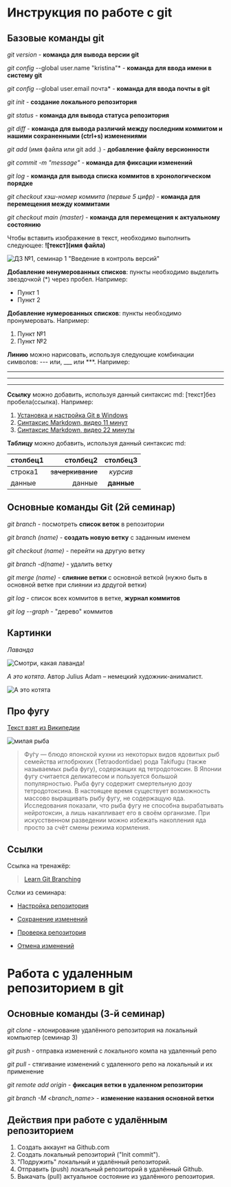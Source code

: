 # Инструкция по работе с git

## Базовые команды git

*git version* - **команда для вывода версии git**

*git config* --global user.name "kristina"* - **команда для ввода имени в систему git**

*git config* --global user.email почта* - **команда для ввода почты в git**

*git init* - **создание локального репозитория**

*git status* - **команда для вывода статуса репозитория**

*git diff* - **команда для вывода различий между последним коммитом и нашими сохраненными (ctrl+s) изменениями**

*git add* (имя файла или git add .) - **добавление файлу версионности**

*git commit -m "message"* - **команда для фиксации изменений**

*git log* - **команда для вывода списка коммитов в хронологическом порядке**

*git checkout хэш-номер коммита (первые 5 цифр)* - **команда для перемещения между коммитами**

*git checkout main (master)* - **команда для перемещения к актуальному состоянию**

Чтобы вставить изображение в текст, необходимо выполнить следующее: **![текст](имя файла)**

![ДЗ №1, семинар 1 "Введение  в контроль версий"](HW1git.png)

**Добавление ненумерованных списков**: пункты необходимо выделить звездочкой (*) через пробел. Например:
* Пункт 1
* Пункт 2

**Добавление нумерованных списков**: пункты необходимо пронумеровать. Например:
1. Пункт №1
2. Пункт №2

**Линию** можно нарисовать, используя следующие комбинации символов: --- или, ___ или ***. Например:

--- 
___
***
**Ссылку** можно добавить, используя данный синтаксис md: [текст]без пробела(ссылка). Например:

1. [Установка и настройка Git в Windows](https://www.youtube.com/watch?v=GsG5roSGha0)
2. [Cинтаксис Markdown, видео 11 минут](https://www.youtube.com/watch?v=syrGPPekLHQ)
3. [Cинтаксис Markdown, видео 22 минуты](https://www.youtube.com/watch?v=jPKi2Addbxw)

**Таблицу** можно добавить, используя данный синтаксис md:

| столбец1 | столбец2        | столбец3   
|:-------- |---------------:| :----------:
|строка1   | ~~зачеркивание~~| *курсив*   
| данные   | данные          | **данные** 

## Основные команды Git (2й семинар)

*git branch* - посмотреть **список веток** в репозитории

*git branch (name)* - **создать новую ветку** с заданным именем

*git checkout (name)* - перейти на другую ветку

*git branch -d(name)* - удалить ветку

*git merge (name)* - **слияние ветки** с основной веткой (нужно быть в основной ветке при слиянии из дрдугой ветки)

*git log* - список всех коммитов в ветке, **журнал коммитов**

*git log --graph* - "дерево" коммитов

## Картинки

*Лаванда*

![Смотри, какая лаванда!](lavender.jpg)

*А это котята*. Автор Julius Adam – немецкий художник-анималист.

![А это котята](cats.png)



## Про фугу
[Текст взят из Википедии](https://ru.wikipedia.org/wiki/%D0%A4%D1%83%D0%B3%D1%83)

![милая рыба](fugu.jpg)
>Фу́гу — блюдо японской кухни из некоторых видов ядовитых рыб семейства иглобрюхих (Tetraodontidae) рода Takifugu (также называемых рыба фугу), содержащих яд тетродотоксин. В Японии фугу считается деликатесом и пользуется большой популярностью.  Рыба фугу содержит смертельную дозу тетродотоксина.  В настоящее время существует возможность массово выращивать рыбу фугу, не содержащую яда. Исследования показали, что рыба фугу не способна вырабатывать нейротоксин, а лишь накапливает его в своём организме.  При искусственном разведении можно избежать накопления яда просто за счёт смены режима кормления. 
## Ссылки

Ссылка на тренажёр:
>[Learn Git Branching](https://learngitbranching.js.org/?locale=ru_RU)

Сслки из семинара:

* [Настройка репозитория](https://www.atlassian.com/ru/git/tutorials/setting-up-a-repository)

* [Сохранение изменений](https://www.atlassian.com/ru/git/tutorials/saving-changes)

* [Проверка репозитория](ttps://www.atlassian.com/ru/git/tutorials/inspecting-a-repository)

* [Отмена изменений](https://www.atlassian.com/ru/git/tutorials/undoing-changes)

# Работа с удаленным репозиторием в git
## Основные команды (3-й семинар)

*git clone* - клонирование удалённого репозитория на локальный компьютер (семинар 3)

*git push* - отправка изменений с локального компа на удаленный репо

*git pull* - стягивание изменений с удаленного репо на локальный и их применение

*git remote add origin* - **фиксация ветки в удаленном репозитории**

*git branch -M <branch_name>* - **изменение названия основной ветки**

## Действия при работе с удалённым репозиторием

1. Создать аккаунт на Github.com
2. Создать локальный репозиторий ("Init commit").
3. "Подружить" локальный и удалённый репозиторий.
4. Отправить (push) локальный репозиторий в удалённый Github.
5. Выкачать (pull) актуальное состояние из удалённого репозитория.